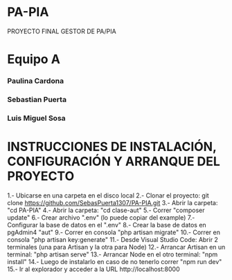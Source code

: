 # PA-PIA
PROYECTO FINAL GESTOR DE PA/PIA
# Equipo A
### Paulina Cardona 
### Sebastian Puerta
### Luis Miguel Sosa
# INSTRUCCIONES DE INSTALACIÓN, CONFIGURACIÓN Y ARRANQUE DEL PROYECTO
1.- Ubicarse en una carpeta en el disco local
2.- Clonar el proyecto: git clone https://github.com/SebasPuerta1307/PA-PIA.git
3.- Abrir la carpeta: "cd PA-PIA"
4.- Abrir la carpeta: "cd clase-aut"
5.- Correr "composer update"
6.- Crear archivo ".env" (lo puede copiar del example)
7.- Configurar la base de datos en el ".env"
8.- Crear la base de datos en pgAdmin4 "aut"
9.- Correr en consola "php artisan migrate"
10.- Correr en consola "php artisan key:generate"
11.- Desde Visual Studio Code: Abrir 2 terminales (una para Artisan y la otra para Node)
12.- Arrancar Artisan en un terminal: "php artisan serve"
13.- Arrancar Node en el otro terminal: "npm install"
14.- Luego de instalarlo en caso de no tenerlo correr  "npm run dev" 
15.- Ir al explorador y acceder a la URL http://localhost:8000
